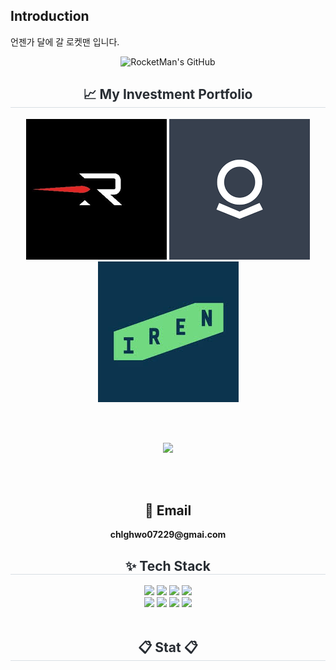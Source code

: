 ## Introduction
언젠가 달에 갈 로켓맨 입니다.

<div align="center">
  <img src="https://capsule-render.vercel.app/api?type=transparent&fontColor=87CEEB&text=RocketMan's%20GitHub%20&height=150&fontSize=60&descAlignY=75&descAlign=60" alt="RocketMan's GitHub">
</div>

<div align="center">
  <h2 style="border-bottom: 1px solid #d8dee4; color: #282d33;"> 📈 My Investment Portfolio </h2>
  
  <img width="225" height="225" alt="Portfolio Image" src="https://github.com/RocketMan03/RocketMan03/blob/main/invest/%EB%A1%9C%EC%BC%93%EB%9E%A9.png" />
    <img width="225" height="225" alt="Portfolio Image" src="https://github.com/RocketMan03/RocketMan03/blob/main/invest/%ED%8C%94%EB%9E%80%ED%8B%B0%EC%96%B4.png" />
      <img width="225" height="225" alt="Portfolio Image" src="https://github.com/RocketMan03/RocketMan03/blob/main/invest/%EC%95%84%EC%9D%B4%EB%A0%8C.jpg" />
  
  <br><br>

  <a href="mailto:chlghwo07229@gmai.com">
    <img src="https://img.shields.io/badge/Gmail-EA4335?style=for-the-badge&logo=Gmail&logoColor=white">
  </a>

  <br><br>

  <h2 align="center">📧 Email </h2>
  <p align="center">
    <strong>chlghwo07229@gmai.com</strong>
  </p>
</div>
<div align= "center">
    <h2 style="border-bottom: 1px solid #d8dee4; color: #282d33;"> ✨ Tech Stack  </h2>
    <div style="margin: 0 auto; text-align: center;" align= "center"> <img src="https://img.shields.io/badge/Python-3776AB?style=for-the-badge&logo=Python&logoColor=white">
          <img src="https://img.shields.io/badge/Flask-000000?style=for-the-badge&logo=Flask&logoColor=white">
          <img src="https://img.shields.io/badge/MySQL-4479A1?style=for-the-badge&logo=MySQL&logoColor=white">
          <img src="https://img.shields.io/badge/C-A8B9CC?style=for-the-badge&logo=C&logoColor=white">
          <br/><img src="https://img.shields.io/badge/Java-007396?style=for-the-badge&logo=Java&logoColor=white">
          <img src="https://img.shields.io/badge/Spring-6DB33F?style=for-the-badge&logo=Spring&logoColor=white">
          <img src="https://img.shields.io/badge/Git-F05032?style=for-the-badge&logo=Git&logoColor=white">
          <img src="https://img.shields.io/badge/Github-181717?style=for-the-badge&logo=Github&logoColor=white">
          </div>
    </div><br>
<div align= "center">
    <h2 style="border-bottom: 1px solid #d8dee4; color: #282d33;"> 📋 Stat 📋 </h2>


<br>
